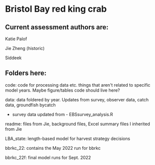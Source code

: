 # Bristol Bay red king crab

## Current assessment authors are:
  Katie Palof 
  
  Jie Zheng (historic)
  
  Siddeek

## Folders here:
code: code for processing data etc. things that aren't related to specific model years. Maybe figure/tables code should live here?

data: data foldered by year. Updates from survey, observer data, catch data, groundfish bycatch
- survey data updated from - EBSsurvey_analysis.R


readme: files from Jie, background files, Excel summary files I inherited from Jie

LBA_state: length-based model for harvest strategy decisions

bbrkc_22: contains the May 2022 run for bbrkc

bbrkc_22f: final model runs for Sept. 2022

